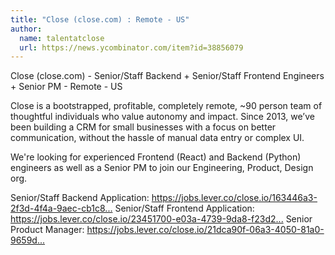 ```yaml
---
title: "Close (close.com) : Remote - US"
author:
  name: talentatclose
  url: https://news.ycombinator.com/item?id=38856079
---
```

Close (close.com) - Senior&#x2F;Staff Backend + Senior&#x2F;Staff Frontend Engineers + Senior PM - Remote - US

Close is a bootstrapped, profitable, completely remote, ~90 person team of thoughtful individuals who value autonomy and impact. Since 2013, we’ve been building a CRM for small businesses with a focus on better communication, without the hassle of manual data entry or complex UI.

We&#x27;re looking for experienced Frontend (React) and Backend (Python) engineers as well as a Senior PM to join our Engineering, Product, Design org.

Senior&#x2F;Staff Backend Application: <a href="https:&#x2F;&#x2F;jobs.lever.co&#x2F;close.io&#x2F;163446a3-2f3d-4f4a-9aec-cb1c87c179e9?lever-origin=applied&amp;lever-source%5B%5D=HackerNews" rel="nofollow">https:&#x2F;&#x2F;jobs.lever.co&#x2F;close.io&#x2F;163446a3-2f3d-4f4a-9aec-cb1c8...</a>
Senior&#x2F;Staff Frontend Application: <a href="https:&#x2F;&#x2F;jobs.lever.co&#x2F;close.io&#x2F;23451700-e03a-4739-9da8-f23d2aad91d2?lever-origin=applied&amp;lever-source%5B%5D=HackerNews" rel="nofollow">https:&#x2F;&#x2F;jobs.lever.co&#x2F;close.io&#x2F;23451700-e03a-4739-9da8-f23d2...</a>
Senior Product Manager: <a href="https:&#x2F;&#x2F;jobs.lever.co&#x2F;close.io&#x2F;21dca90f-06a3-4050-81a0-9659dd187010?lever-origin=applied&amp;lever-source%5B%5D=HackerNews" rel="nofollow">https:&#x2F;&#x2F;jobs.lever.co&#x2F;close.io&#x2F;21dca90f-06a3-4050-81a0-9659d...</a>
